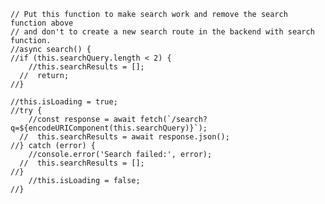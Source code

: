 
    // Put this function to make search work and remove the search function above
    // and don't to create a new search route in the backend with search function.
    //async search() {
    //if (this.searchQuery.length < 2) {
        //this.searchResults = [];
      //  return;
    //}

    //this.isLoading = true;
    //try {
        //const response = await fetch(`/search?q=${encodeURIComponent(this.searchQuery)}`);
      //  this.searchResults = await response.json();
    //} catch (error) {
        //console.error('Search failed:', error);
      //  this.searchResults = [];
    //}
        //this.isLoading = false;
    //}
